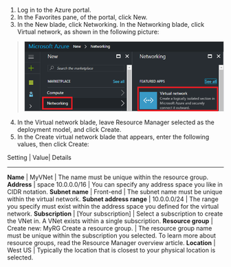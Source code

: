 


1. Log in to the Azure portal.
2. In the Favorites pane, of the portal, click New.
3. In the New blade, click Networking. In the Networking blade, click Virtual network, as shown in the following picture:
> <img src="/Images/07-vNetRM/011-Create_vNetRM.png" width="600"/> 

4. In the Virtual network blade, leave Resource Manager selected as the deployment model, and click Create.
5. In the Create virtual network blade that appears, enter the following values, then click Create:

Setting |	Value| Details
-------   -----  -------  
**Name**	| MyVNet |	The name must be unique within the resource group.
**Address** | space	10.0.0.0/16 |	You can specify any address space you like in CIDR notation.
**Subnet name** |	Front-end |	The subnet name must be unique within the virtual network.
**Subnet address range** |	10.0.0.0/24 |	The range you specify must exist within the address space you defined for the virtual network.
**Subscription** |	[Your subscription] |	Select a subscription to create the VNet in. A VNet exists within a single subscription.
**Resource group** |	Create new: MyRG	Create a resource group. | The resource group name must be unique within the subscription you selected. To learn more about resource groups, read the Resource Manager overview article.
**Location** |	West US |	Typically the location that is closest to your physical location is selected.




